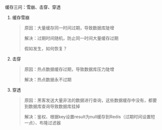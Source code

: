 缓存三问：雪崩、击穿、穿透

1. 缓存雪崩

   > 原因：大量缓存同一时间过期，导致数据库陡增
   >
   > 解决：过期时间随机，防止同一时间大量缓存过期
   >
   > 假如发生，如何恢复？

2. 击穿

   > 原因：热点数据缓存过期，导致数据库压力陡增
   >
   > 解决：热点数据永不过期

3. 穿透

   > 原因：黑客发送大量非法的数据进行查询，这些数据缓存中没有，都要到数据库查询导致数据库挂掉
   >
   > 解决：鉴权、根据key设置result为null缓存到Redis（过期时间设置短一点）、布隆过滤器